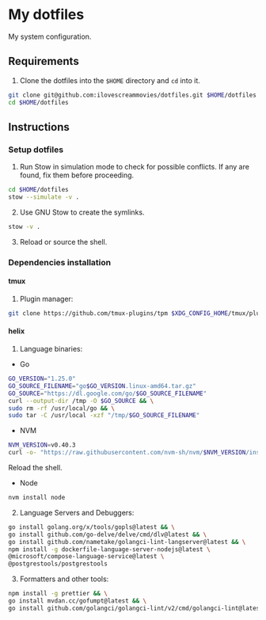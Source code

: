 # My dotfiles

My system configuration.

## Requirements

1. Clone the dotfiles into the `$HOME` directory and `cd` into it.

```bash
git clone git@github.com:ilovescreammovies/dotfiles.git $HOME/dotfiles
cd $HOME/dotfiles
```

## Instructions

### Setup dotfiles

1. Run Stow in simulation mode to check for possible conflicts. If any are found, fix them before proceeding.

```bash
cd $HOME/dotfiles
stow --simulate -v .
```

2. Use GNU Stow to create the symlinks.

```bash
stow -v .
```

3. Reload or source the shell.

### Dependencies installation

#### tmux

1. Plugin manager:

```bash
git clone https://github.com/tmux-plugins/tpm $XDG_CONFIG_HOME/tmux/plugins/tpm
```

#### helix

1. Language binaries:

- Go

```bash
GO_VERSION="1.25.0"
GO_SOURCE_FILENAME="go$GO_VERSION.linux-amd64.tar.gz"
GO_SOURCE="https://dl.google.com/go/$GO_SOURCE_FILENAME"
curl --output-dir /tmp -O $GO_SOURCE && \
sudo rm -rf /usr/local/go && \
sudo tar -C /usr/local -xzf "/tmp/$GO_SOURCE_FILENAME"
```

- NVM

```bash
NVM_VERSION=v0.40.3
curl -o- "https://raw.githubusercontent.com/nvm-sh/nvm/$NVM_VERSION/install.sh" | bash
```

Reload the shell.

- Node

```bash
nvm install node
```

2. Language Servers and Debuggers:

```bash
go install golang.org/x/tools/gopls@latest && \
go install github.com/go-delve/delve/cmd/dlv@latest && \
go install github.com/nametake/golangci-lint-langserver@latest && \
npm install -g dockerfile-language-server-nodejs@latest \
@microsoft/compose-language-service@latest \
@postgrestools/postgrestools
```

3. Formatters and other tools:

```bash
npm install -g prettier && \
go install mvdan.cc/gofumpt@latest && \
go install github.com/golangci/golangci-lint/v2/cmd/golangci-lint@latest
```
